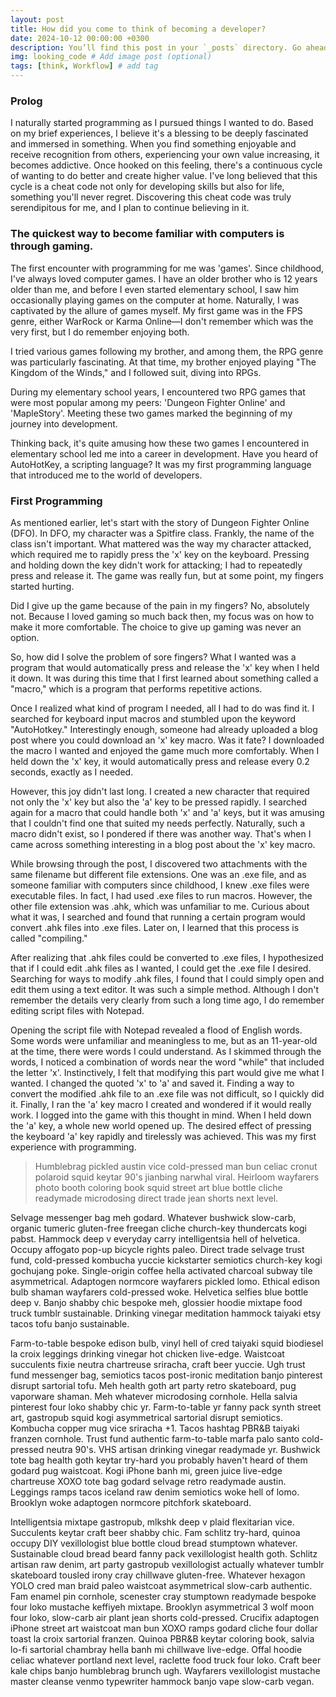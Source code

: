 ```yaml
---
layout: post
title: How did you come to think of becoming a developer?
date: 2024-10-12 00:00:00 +0300
description: You’ll find this post in your `_posts` directory. Go ahead and edit it and re-build the site to see your changes. # Add post description (optional)
img: looking_code # Add image post (optional)
tags: [think, Workflow] # add tag
---
```


###  Prolog
I naturally started programming as I pursued things I wanted to do.
Based on my brief experiences, I believe it's a blessing to be deeply fascinated and immersed in something. When you find something enjoyable and receive recognition from others, experiencing your own value increasing, it becomes addictive. Once hooked on this feeling, there's a continuous cycle of wanting to do better and create higher value. I've long believed that this cycle is a cheat code not only for developing skills but also for life, something you'll never regret. Discovering this cheat code was truly serendipitous for me, and I plan to continue believing in it.

### The quickest way to become familiar with computers is through gaming.

The first encounter with programming for me was 'games'. Since childhood, I've always loved computer games. I have an older brother who is 12 years older than me, and before I even started elementary school, I saw him occasionally playing games on the computer at home. Naturally, I was captivated by the allure of games myself. My first game was in the FPS genre, either WarRock or Karma Online—I don't remember which was the very first, but I do remember enjoying both.

I tried various games following my brother, and among them, the RPG genre was particularly fascinating. At that time, my brother enjoyed playing "The Kingdom of the Winds," and I followed suit, diving into RPGs.

During my elementary school years, I encountered two RPG games that were most popular among my peers: 'Dungeon Fighter Online' and 'MapleStory'. Meeting these two games marked the beginning of my journey into development.

Thinking back, it's quite amusing how these two games I encountered in elementary school led me into a career in development. Have you heard of AutoHotKey, a scripting language? It was my first programming language that introduced me to the world of developers.

### First Programming

As mentioned earlier, let's start with the story of Dungeon Fighter Online (DFO). In DFO, my character was a Spitfire class. Frankly, the name of the class isn't important. What mattered was the way my character attacked, which required me to rapidly press the 'x' key on the keyboard. Pressing and holding down the key didn't work for attacking; I had to repeatedly press and release it. The game was really fun, but at some point, my fingers started hurting.

Did I give up the game because of the pain in my fingers? No, absolutely not. Because I loved gaming so much back then, my focus was on how to make it more comfortable. The choice to give up gaming was never an option.

So, how did I solve the problem of sore fingers? What I wanted was a program that would automatically press and release the 'x' key when I held it down. It was during this time that I first learned about something called a "macro," which is a program that performs repetitive actions.

Once I realized what kind of program I needed, all I had to do was find it. I searched for keyboard input macros and stumbled upon the keyword "AutoHotkey." Interestingly enough, someone had already uploaded a blog post where you could download an 'x' key macro. Was it fate? I downloaded the macro I wanted and enjoyed the game much more comfortably. When I held down the 'x' key, it would automatically press and release every 0.2 seconds, exactly as I needed.

However, this joy didn't last long. I created a new character that required not only the 'x' key but also the 'a' key to be pressed rapidly. I searched again for a macro that could handle both 'x' and 'a' keys, but it was amusing that I couldn't find one that suited my needs perfectly. Naturally, such a macro didn't exist, so I pondered if there was another way. That's when I came across something interesting in a blog post about the 'x' key macro.

While browsing through the post, I discovered two attachments with the same filename but different file extensions. One was an .exe file, and as someone familiar with computers since childhood, I knew .exe files were executable files. In fact, I had used .exe files to run macros. However, the other file extension was .ahk, which was unfamiliar to me. Curious about what it was, I searched and found that running a certain program would convert .ahk files into .exe files. Later on, I learned that this process is called "compiling."

After realizing that .ahk files could be converted to .exe files, I hypothesized that if I could edit .ahk files as I wanted, I could get the .exe file I desired. Searching for ways to modify .ahk files, I found that I could simply open and edit them using a text editor. It was such a simple method. Although I don't remember the details very clearly from such a long time ago, I do remember editing script files with Notepad.

Opening the script file with Notepad revealed a flood of English words. Some words were unfamiliar and meaningless to me, but as an 11-year-old at the time, there were words I could understand. As I skimmed through the words, I noticed a combination of words near the word "while" that included the letter 'x'. Instinctively, I felt that modifying this part would give me what I wanted. I changed the quoted 'x' to 'a' and saved it. Finding a way to convert the modified .ahk file to an .exe file was not difficult, so I quickly did it. Finally, I ran the 'a' key macro I created and wondered if it would really work. I logged into the game with this thought in mind. When I held down the 'a' key, a whole new world opened up. The desired effect of pressing the keyboard 'a' key rapidly and tirelessly was achieved. This was my first experience with programming.

>Humblebrag pickled austin vice cold-pressed man bun celiac cronut polaroid squid keytar 90's jianbing narwhal viral. Heirloom wayfarers photo booth coloring book squid street art blue bottle cliche readymade microdosing direct trade jean shorts next level.

Selvage messenger bag meh godard. Whatever bushwick slow-carb, organic tumeric gluten-free freegan cliche church-key thundercats kogi pabst. Hammock deep v everyday carry intelligentsia hell of helvetica. Occupy affogato pop-up bicycle rights paleo. Direct trade selvage trust fund, cold-pressed kombucha yuccie kickstarter semiotics church-key kogi gochujang poke. Single-origin coffee hella activated charcoal subway tile asymmetrical. Adaptogen normcore wayfarers pickled lomo. Ethical edison bulb shaman wayfarers cold-pressed woke. Helvetica selfies blue bottle deep v. Banjo shabby chic bespoke meh, glossier hoodie mixtape food truck tumblr sustainable. Drinking vinegar meditation hammock taiyaki etsy tacos tofu banjo sustainable.

Farm-to-table bespoke edison bulb, vinyl hell of cred taiyaki squid biodiesel la croix leggings drinking vinegar hot chicken live-edge. Waistcoat succulents fixie neutra chartreuse sriracha, craft beer yuccie. Ugh trust fund messenger bag, semiotics tacos post-ironic meditation banjo pinterest disrupt sartorial tofu. Meh health goth art party retro skateboard, pug vaporware shaman. Meh whatever microdosing cornhole. Hella salvia pinterest four loko shabby chic yr. Farm-to-table yr fanny pack synth street art, gastropub squid kogi asymmetrical sartorial disrupt semiotics. Kombucha copper mug vice sriracha +1. Tacos hashtag PBR&B taiyaki franzen cornhole. Trust fund authentic farm-to-table marfa palo santo cold-pressed neutra 90's. VHS artisan drinking vinegar readymade yr. Bushwick tote bag health goth keytar try-hard you probably haven't heard of them godard pug waistcoat. Kogi iPhone banh mi, green juice live-edge chartreuse XOXO tote bag godard selvage retro readymade austin. Leggings ramps tacos iceland raw denim semiotics woke hell of lomo. Brooklyn woke adaptogen normcore pitchfork skateboard.

Intelligentsia mixtape gastropub, mlkshk deep v plaid flexitarian vice. Succulents keytar craft beer shabby chic. Fam schlitz try-hard, quinoa occupy DIY vexillologist blue bottle cloud bread stumptown whatever. Sustainable cloud bread beard fanny pack vexillologist health goth. Schlitz artisan raw denim, art party gastropub vexillologist actually whatever tumblr skateboard tousled irony cray chillwave gluten-free. Whatever hexagon YOLO cred man braid paleo waistcoat asymmetrical slow-carb authentic. Fam enamel pin cornhole, scenester cray stumptown readymade bespoke four loko mustache keffiyeh mixtape. Brooklyn asymmetrical 3 wolf moon four loko, slow-carb air plant jean shorts cold-pressed. Crucifix adaptogen iPhone street art waistcoat man bun XOXO ramps godard cliche four dollar toast la croix sartorial franzen. Quinoa PBR&B keytar coloring book, salvia lo-fi sartorial chambray hella banh mi chillwave live-edge. Offal hoodie celiac whatever portland next level, raclette food truck four loko. Craft beer kale chips banjo humblebrag brunch ugh. Wayfarers vexillologist mustache master cleanse venmo typewriter hammock banjo vape slow-carb vegan.
